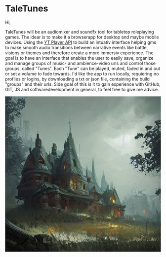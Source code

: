 # TaleTunes

Hi,

TaleTunes will be an audiomixer and soundfx tool for tabletop roleplaying games. The idear is to make it a browserapp for desktop and maybe mobile devices. Using the [YT Player API](https://developers.google.com/youtube/iframe_api_reference) to build an intuativ interface helping gms to make smooth audio transitions between narrative events like battle, visions or themes and therefore create a more immersiv experience. The goal is to have an interface that enables the user to easily save, organize and manage groups of music- and ambience-video urls and control those groups, called "Tunes". Each "Tune" can be played, muted, faded in and out or set a volume to fade towards. I'd like the app to run locally, requiering no profiles or logins, by downloading a txt or json file, containing the build "groups" and their urls. Side goal of this is it to gain experience with GitHub, GIT, JS and softwaredevelopment in general, to feel free to give me advice.

![alt text](inn.jpeg)
